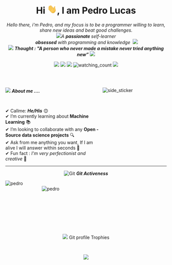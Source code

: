 <h1 align="center">
  Hi
  <img
    src="https://raw.githubusercontent.com/ABSphreak/ABSphreak/master/gifs/Hi.gif"
    width="30px" />, I am Pedro Lucas
</h1>

<p align="center">
  <em>
    Hello there, i'm Pedro, and my focus is to be a programmer willing to learn, share new
    ideas and beat good challenges.<br />
    <img
      src="https://github.com/TheDudeThatCode/TheDudeThatCode/blob/master/Assets/Developer.gif"
      width="30px" />A <b>passionate </b>self-learner<br />
      &nbsp;<b>obsessed</b> with programming and knowledge&nbsp;
    <img
      src="https://github.com/TheDudeThatCode/TheDudeThatCode/blob/master/Assets/Designer.gif"
      width="36px" />
  </em>

  <br />
  <img
    src="https://media.giphy.com/media/gH3LO09IOiZIqePwv9/giphy.gif"
    width="50" />
  <b><i align="center">Thought : "A person who never made a mistake never tried anything new”</i></b>
  <img src="https://media.giphy.com/media/qjqUcgIyRjsl2/giphy.gif" width="50" />
</p>

<p align="center">
  <img src="https://img.shields.io/badge/Age-18-C7EF00" />
  <img src="https://img.shields.io/badge/Lives-Brasil-9067C6" />
  <img src="https://img.shields.io/badge/Focus-Machine%20Learning-5ADBFF" />
  <img src="https://komarev.com/ghpvc/?username=pdro-lucas&color=7692FF" alt="watching_count" />
  <img src="https://img.shields.io/badge/Languages-Python%2C%20JS-FF5714" />
</p>

<br /><br />

<img
  align="right"
  width="200px"
  height="200px"
  alt="side_sticker"
  src="https://media.giphy.com/media/TEnXkcsHrP4YedChhA/giphy.gif" />
<img
  src="https://media.giphy.com/media/iY8CRBdQXODJSCERIr/giphy.gif"
  width="30px" />&nbsp;***About me ....***
  
<br />

✔ Callme: ***He/His*** 😊 <br />
✔ I’m currently learning about **Machine Learning** 📚<br />
✔ I’m looking to collaborate with any **Open - Source data science projects** 🔍<br />
✔ Ask from me anything you want, If I am alive I will answer within seconds
👻<br />
✔ Fun fact : *I'm very perfectionist and creative* 🌈<br />

<hr />

<p align="center">
  <img
    src="https://media.giphy.com/media/W5eoZHPpUx9sapR0eu/giphy.gif"
    width="30px"
    alt="Git" />&nbsp;<i><b>Git Activeness</b></i>
</p>

<a src="https://github.com/pdro-lucas/pdro-lucas/README.md">
  <img
    align="left"
    src="https://github-readme-stats.vercel.app/api/wakatime?username=pdrolucas&show_icons=true&locale=en&layout=compact&theme=github_dark"
    alt="pedro"
    width="390" />
</a>
<a src="https://github.com/pdro-lucas/pdro-lucas/README.md">
  <img
    align="right"
    src="https://github-readme-stats.vercel.app/api?username=pdro-lucas&show_icons=true&locale=en&layout=compact&theme=github_dark"
    alt="pedro"
    width="390" />
</a>

<br /><br /><br /><br /><br /><br /><br /><br /><br />

<p align="center">
  <img
    src="https://media.giphy.com/media/QaMcXSekUWx7aogAUr/giphy.gif"
    width="30" />&nbsp;Git profile Trophies
</p>
<br />
<p align="center">
  <img
    src="https://github-profile-trophy.vercel.app/?username=pdro-lucas&theme=tokyonight&margin-w=15&no-frame=true&no-bg=true" />
</p>
